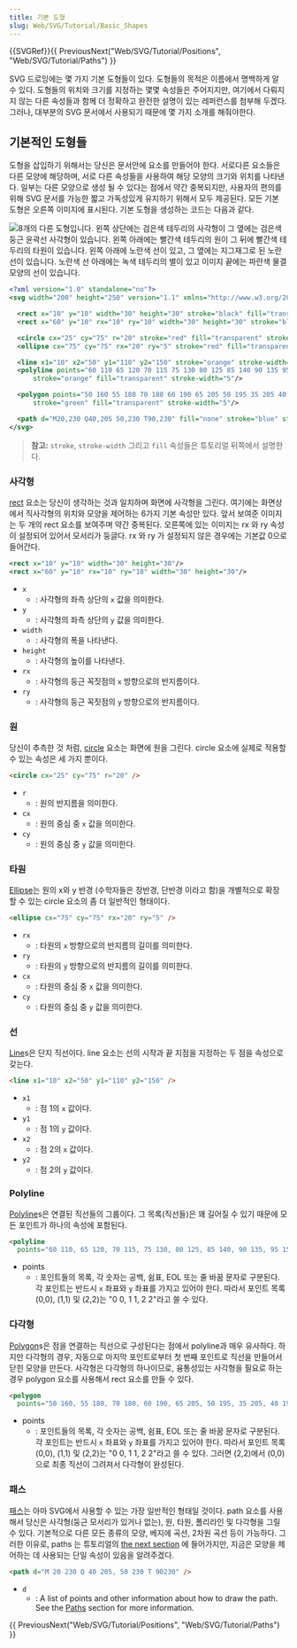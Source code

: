 ```yaml
---
title: 기본 도형
slug: Web/SVG/Tutorial/Basic_Shapes
---
```


{{SVGRef}}{{ PreviousNext("Web/SVG/Tutorial/Positions", "Web/SVG/Tutorial/Paths") }}

SVG 드로잉에는 몇 가지 기본 도형들이 있다. 도형들의 목적은 이름에서 명백하게 알 수 있다. 도형들의 위치와 크기를 지정하는 몇몇 속성들은 주어지지만, 여기에서 다뤄지지 않는 다른 속성들과 함께 더 정확하고 완전한 설명이 있는 레퍼런스를 첨부해 두겠다. 그러나, 대부분의 SVG 문서에서 사용되기 때문에 몇 가지 소개를 해줘야한다.

## 기본적인 도형들

도형을 삽입하기 위해서는 당신은 문서안에 요소를 만들어야 한다. 서로다른 요소들은 다른 모양에 해당하며, 서로 다른 속성들을 사용하여 해당 모양의 크기와 위치를 나타낸다. 일부는 다른 모양으로 생성 될 수 있다는 점에서 약간 중복되지만, 사용자의 편의를 위해 SVG 문서를 가능한 짧고 가독성있게 유지하기 위해서 모두 제공된다. 모든 기본 도형은 오른쪽 이미지에 표시된다. 기본 도형을 생성하는 코드는 다음과 같다.

![8개의 다른 도형입니다. 왼쪽 상단에는 검은색 테두리의 사각형이 그 옆에는 검은색 둥근 윤곽선 사각형이 있습니다. 왼쪽 아래에는 빨간색 테두리의 원이 그 뒤에 빨간색 테두리의 타원이 있습니다. 왼쪽 아래에 노란색 선이 있고, 그 옆에는 지그재그로 된 노란선이 있습니다. 노란색 선 아래에는 녹색 테두리의 별이 있고 이미지 끝에는 파란색 물결 모양의 선이 있습니다.](shapes.png)

```xml
<?xml version="1.0" standalone="no"?>
<svg width="200" height="250" version="1.1" xmlns="http://www.w3.org/2000/svg">

  <rect x="10" y="10" width="30" height="30" stroke="black" fill="transparent" stroke-width="5"/>
  <rect x="60" y="10" rx="10" ry="10" width="30" height="30" stroke="black" fill="transparent" stroke-width="5"/>

  <circle cx="25" cy="75" r="20" stroke="red" fill="transparent" stroke-width="5"/>
  <ellipse cx="75" cy="75" rx="20" ry="5" stroke="red" fill="transparent" stroke-width="5"/>

  <line x1="10" x2="50" y1="110" y2="150" stroke="orange" stroke-width="5"/>
  <polyline points="60 110 65 120 70 115 75 130 80 125 85 140 90 135 95 150 100 145"
      stroke="orange" fill="transparent" stroke-width="5"/>

  <polygon points="50 160 55 180 70 180 60 190 65 205 50 195 35 205 40 190 30 180 45 180"
      stroke="green" fill="transparent" stroke-width="5"/>

  <path d="M20,230 Q40,205 50,230 T90,230" fill="none" stroke="blue" stroke-width="5"/>
</svg>
```

> **참고:** `stroke`, `stroke-width` 그리고 `fill` 속성들은 튜토리얼 뒤쪽에서 설명한다.

### 사각형

[rect](/en-US/docs/Web/SVG/Element/rect) 요소는 당신이 생각하는 것과 일치하며 화면에 사각형을 그린다. 여기에는 화면상에서 직사각형의 위치와 모양을 제어하는 6가지 기본 속성만 있다. 앞서 보여준 이미지는 두 개의 rect 요소를 보여주며 약간 중복된다. 오른쪽에 있는 이미지는 rx 와 ry 속성이 설정되어 있어서 모서리가 둥글다. rx 와 ry 가 설정되지 않은 경우에는 기본값 0으로 들어간다.

```xml
<rect x="10" y="10" width="30" height="30"/>
<rect x="60" y="10" rx="10" ry="10" width="30" height="30"/>
```

- `x`
  - : 사각형의 좌측 상단의 `x` 값을 의미한다.
- `y`
  - : 사각형의 좌측 상단의 `y` 값을 의미한다.
- `width`
  - : 사각형의 폭을 나타낸다.
- `height`
  - : 사각형의 높이를 나타낸다.
- `rx`
  - : 사각형의 둥근 꼭짓점의 `x` 방향으로의 반지름이다.
- `ry`
  - : 사각형의 둥근 꼭짓점의 `y` 방향으로의 반지름이다.

### 원

당신이 추측한 것 처럼, [circle](/en-US/docs/Web/SVG/Element/circle) 요소는 화면에 원을 그린다. circle 요소에 실제로 적용할 수 있는 속성은 세 가지 뿐이다.

```html
<circle cx="25" cy="75" r="20" />
```

- `r`
  - : 원의 반지름을 의미한다.
- `cx`
  - : 원의 중심 중 `x` 값을 의미한다.
- `cy`
  - : 원의 중심 중 `y` 값을 의미한다.

### 타원

[Ellipse](/en-US/docs/Web/SVG/Element/ellipse)는 원의 x와 y 반경 (수학자들은 장반경, 단반경 이라고 함)을 개별적으로 확장 할 수 있는 circle 요소의 좀 더 일반적인 형태이다.

```html
<ellipse cx="75" cy="75" rx="20" ry="5" />
```

- `rx`
  - : 타원의 `x` 방향으로의 반지름의 길이를 의미한다.
- `ry`
  - : 타원의 `y` 방향으로의 반지름의 길이를 의미한다.
- `cx`
  - : 타원의 중심 중 `x` 값을 의미한다.
- `cy`
  - : 타원의 중심 중 `y` 값을 의미한다.

### 선

[Line](/en-US/docs/Web/SVG/Element/line)s은 단지 직선이다. line 요소는 선의 시작과 끝 지점을 지정하는 두 점을 속성으로 갖는다.

```html
<line x1="10" x2="50" y1="110" y2="150" />
```

- `x1`
  - : 점 1의 `x` 값이다.
- `y1`
  - : 점 1의 `y` 값이다.
- `x2`
  - : 점 2의 `x` 값이다.
- `y2`
  - : 점 2의 `y` 값이다.

### Polyline

[Polyline](/en-US/docs/Web/SVG/Element/polyline)s은 연결된 직선들의 그룹이다. 그 목록(직선들)은 꽤 길어질 수 있기 때문에 모든 포인트가 하나의 속성에 포함된다.

```html
<polyline
  points="60 110, 65 120, 70 115, 75 130, 80 125, 85 140, 90 135, 95 150, 100 145" />
```

- points
  - : 포인트들의 목록, 각 숫자는 공백, 쉼표, EOL 또는 줄 바꿈 문자로 구분된다. 각 포인트는 반드시 `x` 좌표와 `y` 좌표를 가지고 있어야 한다. 따라서 포인트 목록 (0,0), (1,1) 및 (2,2)는 "0 0, 1 1, 2 2"라고 쓸 수 있다.

### 다각형

[Polygon](/en-US/docs/Web/SVG/Element/polygon)s은 점을 연결하는 직선으로 구성된다는 점에서 polyline과 매우 유사하다. 하지만 다각형의 경우, 자동으로 마지막 포인트로부터 첫 번째 포인트로 직선을 만들어서 닫힌 모양을 만든다. 사각형은 다각형의 하나이므로, 융통성있는 사각형을 필요로 하는 경우 polygon 요소를 사용해서 rect 요소를 만들 수 있다.

```html
<polygon
  points="50 160, 55 180, 70 180, 60 190, 65 205, 50 195, 35 205, 40 190, 30 180, 45 180" />
```

- points
  - : 포인트들의 목록, 각 숫자는 공백, 쉼표, EOL 또는 줄 바꿈 문자로 구분된다. 각 포인트는 반드시 `x` 좌표와 `y` 좌표를 가지고 있어야 한다. 따라서 포인트 목록 (0,0), (1,1) 및 (2,2)는 "0 0, 1 1, 2 2"라고 쓸 수 있다. 그러면 (2,2)에서 (0,0)으로 최종 직선이 그려져서 다각형이 완성된다.

### 패스

[패스](/ko/docs/Web/SVG/Element/path)는 아마 SVG에서 사용할 수 있는 가장 일반적인 형태일 것이다. path 요소를 사용해서 당신은 사각형(둥근 모서리가 있거나 없는), 원, 타원, 폴리라인 및 다각형을 그릴 수 있다. 기본적으로 다른 모든 종류의 모양, 베지에 곡선, 2차원 곡선 등이 가능하다. 그러한 이유로, paths 는 튜토리얼의 [the next section](/en-US/docs/Web/SVG/Tutorial/Paths) 에 들어가지만, 지금은 모양을 제어하는 데 사용되는 단일 속성이 있음을 알려주겠다.

```html
<path d="M 20 230 Q 40 205, 50 230 T 90230" />
```

- `d`
  - : A list of points and other information about how to draw the path. See the [Paths](/en-US/docs/Web/SVG/Tutorial/Paths) section for more information.

{{ PreviousNext("Web/SVG/Tutorial/Positions", "Web/SVG/Tutorial/Paths") }}
